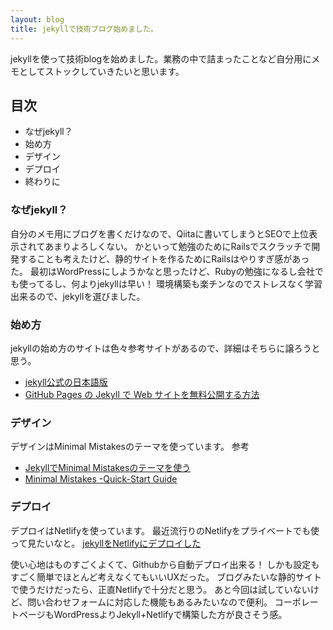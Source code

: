```yaml
---
layout: blog
title: jekyllで技術ブログ始めました。
---
```


jekyllを使って技術blogを始めました。業務の中で詰まったことなど自分用にメモとしてストックしていきたいと思います。


## 目次
- なぜjekyll？
- 始め方
- デザイン
- デプロイ
- 終わりに


### なぜjekyll？

自分のメモ用にブログを書くだけなので、Qiitaに書いてしまうとSEOで上位表示されてあまりよろしくない。
かといって勉強のためにRailsでスクラッチで開発することも考えたけど、静的サイトを作るためにRailsはやりすぎ感があった。
最初はWordPressにしようかなと思ったけど、Rubyの勉強になるし会社でも使ってるし、何よりjekyllは早い！
環境構築も楽チンなのでストレスなく学習出来るので、jekyllを選びました。

### 始め方

jekyllの始め方のサイトは色々参考サイトがあるので、詳細はそちらに譲ろうと思う。
- [jekyll公式の日本語版](http://jekyllrb-ja.github.io/)
- [GitHub Pages の Jekyll で Web サイトを無料公開する方法](https://qiita.com/takuya0301/items/374b2ab5be407b138ef9)

### デザイン

デザインはMinimal Mistakesのテーマを使っています。
参考
- [JekyllでMinimal Mistakesのテーマを使う](https://qiita.com/naoyukisugi/items/42f16b7004eb0ef6ba85)
- [Minimal Mistakes -Quick-Start Guide](https://mmistakes.github.io/minimal-mistakes/docs/configuration/)

### デプロイ

デプロイはNetlifyを使っています。
最近流行りのNetlifyをプライベートでも使って見たいなと。
[jekyllをNetlifyにデプロイした](https://blog.n-z.jp/blog/2018-03-06-jekyll-to-netlify.html)

使い心地はものすごくよくて、Githubから自動デプロイ出来る！
しかも設定もすごく簡単でほとんど考えなくてもいいUXだった。
ブログみたいな静的サイトで使うだけだったら、正直Netlifyで十分だと思う。
あと今回は試していないけど、問い合わせフォームに対応した機能もあるみたいなので便利。
コーポレートページもWordPressよりJekyll+Netlifyで構築した方が良さそう感。
